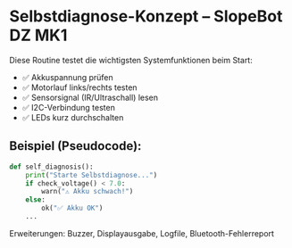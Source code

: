 # Selbstdiagnose-Konzept – SlopeBot DZ MK1

Diese Routine testet die wichtigsten Systemfunktionen beim Start:

- ✅ Akkuspannung prüfen
- ✅ Motorlauf links/rechts testen
- ✅ Sensorsignal (IR/Ultraschall) lesen
- ✅ I2C-Verbindung testen
- ✅ LEDs kurz durchschalten

## Beispiel (Pseudocode):

```python
def self_diagnosis():
    print("Starte Selbstdiagnose...")
    if check_voltage() < 7.0:
        warn("⚠️ Akku schwach!")
    else:
        ok("✅ Akku OK")
    ...
```

Erweiterungen: Buzzer, Displayausgabe, Logfile, Bluetooth-Fehlerreport
